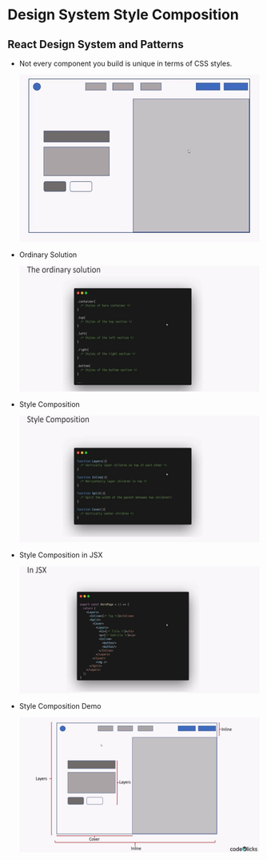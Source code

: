 # Design System Style Composition

## React Design System and Patterns

- Not every component you build is unique in terms of CSS styles.

  ![page layout](./mark-down-assets/09.Style%20Compositions.jpg)

- Ordinary Solution

  ![page layout css](./mark-down-assets//10.Style%20Compositions%20CSS.jpg)

- Style Composition

  ![page layout using style composition](./mark-down-assets/11.Style%20Compositions.jpg)

- Style Composition in JSX

  ![page layout using style composition in jsx](./mark-down-assets/12.Style%20Compositions%20in%20JSX.jpg)

- Style Composition Demo

  ![Style Composition Demo](./mark-down-assets/13.Style%20Compositions%20Demo.jpg)
